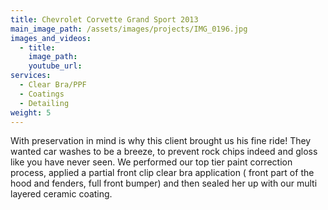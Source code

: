 ```yaml
---
title: Chevrolet Corvette Grand Sport 2013
main_image_path: /assets/images/projects/IMG_0196.jpg
images_and_videos:
  - title:
    image_path:
    youtube_url:
services:
  - Clear Bra/PPF
  - Coatings
  - Detailing
weight: 5
---
```

With preservation in mind is why this client brought us his fine ride! They wanted car washes to be a breeze, to prevent rock chips indeed and gloss like you have never seen. We performed our top tier paint correction process, applied a partial front clip clear bra application ( front part of the hood and fenders, full front bumper) and then sealed her up with our multi layered ceramic coating.
